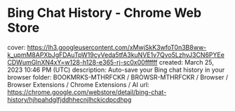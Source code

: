 # Bing Chat History - Chrome Web Store

cover: https://lh3.googleusercontent.com/xMwjSkK3wfoT0n3B8ww-k_upmM8APXbJgFDAuTpW19cyVeda5tfA3kuNVE1v7Qyo5LzhyJ3CN6PYEeCDWumGlnXN4xY=w128-h128-e365-rj-sc0x00ffffff
created: March 25, 2023 10:46 PM (UTC)
description: Auto-save your Bing chat history in your browser
folder: BOOKMRKS-MTHRFCKR / BROWSR-MTHRFCKR / Browser / Browser Extensions / Chrome Extensions / AI
url: https://chrome.google.com/webstore/detail/bing-chat-history/hjhpahdglfjddhhecnjlhckicdpcdhpg